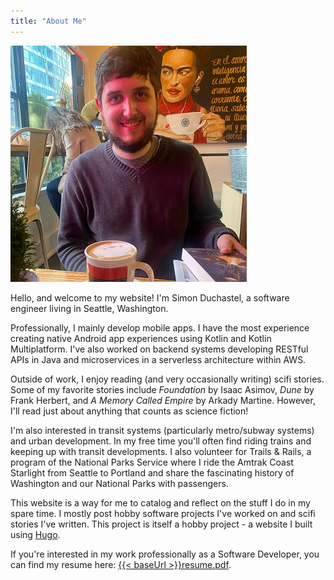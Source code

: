 ```yaml
---
title: "About Me"
---
```


![Simon Duchastel](simon-duchastel.jpg#center "Profile Picture of Simon")

Hello, and welcome to my website! I'm Simon Duchastel, a software engineer living in Seattle, Washington.

Professionally, I mainly develop mobile apps. I have the most experience creating native Android app experiences using Kotlin and Kotlin Multiplatform. I've also worked on backend systems developing RESTful APIs in Java and microservices in a serverless architecture within AWS.

Outside of work, I enjoy reading (and very occasionally writing) scifi stories. Some of my favorite stories include _Foundation_ by Isaac Asimov, _Dune_ by Frank Herbert, and _A Memory Called Empire_ by Arkady Martine. However, I'll read just about anything that counts as science fiction!

I'm also interested in transit systems (particularly metro/subway systems) and urban development. In my free time you'll often find riding trains and keeping up with transit developments. I also volunteer for Trails & Rails, a program of the National Parks Service where I ride the Amtrak Coast Starlight from Seattle to Portland and share the fascinating history of Washington and our National Parks with passengers.

This website is a way for me to catalog and reflect on the stuff I do in my spare time. I mostly post hobby software projects I've worked on and scifi stories I've written. This project is itself a hobby project - a website I built using [Hugo](https://gohugo.io).

If you're interested in my work professionally as a Software Developer, you can find my resume here: [{{< baseUrl >}}resume.pdf](../resume.pdf).